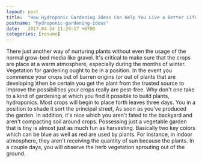 ```yaml
---
layout: post
title:  "How Hydroponic Gardening Ideas Can Help You Live a Better Life"
postname: "hydroponic-gardening-ideas"
date:   2017-04-24 11:29:17 +0700
categories: [resume]
---
```

There just another way of nurturing plants without even the usage of the normal grow-bed media like gravel. It's critical to make sure that the crops are place at a warm atmosphere, especially during the months of winter. Vegetation for gardening ought to be in a position. In the event you commence your crops out of barren origins (or out of plants that are developing )then be certain you get the plant from the trusted source to improve the possibilities your crops really are pest-free. Why don't one take to a kind of gardening at which you find it possible to build plants, hydroponics. Most crops will begin to place forth leaves three days. You in a position to shade it sort the principal street, As soon as you've produced the garden. In addition, it's nice which you aren't fated to the backyard and aren't compacting soil around crops. Possessing just a vegetable garden that is tiny is almost just as much fun as harvesting. Basically two key colors which can be blue as well as red are used by plants. For instance, in indoor atmosphere, they aren't receiving the quantity of sun because the plants. In a couple days, you will observe the herb vegetation sprouting out of the ground.
